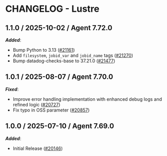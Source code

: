 # CHANGELOG - Lustre

<!-- towncrier release notes start -->

## 1.1.0 / 2025-10-02 / Agent 7.72.0

***Added***:

* Bump Python to 3.13 ([#21161](https://github.com/DataDog/integrations-core/pull/21161))
* Add `filesystem`, `jobid_var` and `jobid_name` tags ([#21270](https://github.com/DataDog/integrations-core/pull/21270))
* Bump datadog-checks-base to 37.21.0 ([#21477](https://github.com/DataDog/integrations-core/pull/21477))

## 1.0.1 / 2025-08-07 / Agent 7.70.0

***Fixed***:

* Improve error handling implementation with enhanced debug logs and refined logic ([#20727](https://github.com/DataDog/integrations-core/pull/20727))
* Fix typo in OSS parameter ([#20857](https://github.com/DataDog/integrations-core/pull/20857))

## 1.0.0 / 2025-07-10 / Agent 7.69.0

***Added***:

* Initial Release ([#20146](https://github.com/DataDog/integrations-core/pull/20146))
